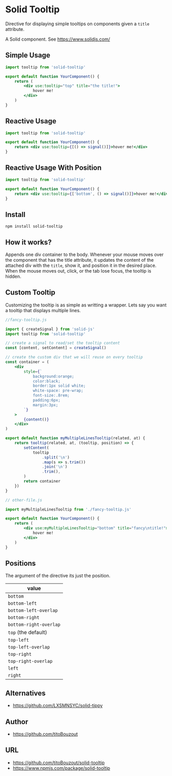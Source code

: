 # Solid Tooltip

Directive for displaying simple tooltips on components given a `title` attribute.

A Solid component. See https://www.solidjs.com/

## Simple Usage

```jsx
import tooltip from 'solid-tooltip'

export default function YourComponent() {
	return (
		<div use:tooltip="top" title="the title!">
			hover me!
		</div>
	)
}
```

## Reactive Usage

```jsx
import tooltip from 'solid-tooltip'

export default function YourComponent() {
	return <div use:tooltip={[() => signal()]}>hover me!</div>
}
```

## Reactive Usage With Position

```jsx
import tooltip from 'solid-tooltip'

export default function YourComponent() {
	return <div use:tooltip={['bottom', () => signal()]}>hover me!</div>
}
```

## Install

`npm install solid-tooltip`

## How it works?

Appends one div container to the body. Whenever your mouse moves over the component that has the title attribute, it updates the content of the attached div with the `title`, show it, and position it in the desired place. When the mouse moves out, click, or the tab lose focus, the tooltip is hidden.

## Custom Tooltip

Customizing the tooltip is as simple as writting a wrapper. Lets say you want a tooltip that displays multiple lines.

```jsx
//fancy-tooltip.js

import { createSignal } from 'solid-js'
import tooltip from 'solid-tooltip'

// create a signal to read/set the tooltip content
const [content, setContent] = createSignal()

// create the custom div that we will reuse on every tooltip
const container = (
	<div
		style={`
			background:orange;
			color:black;
			border:1px solid white;
			white-space: pre-wrap;
			font-size:.8rem;
			padding:6px;
			margin:3px;
		`}
	>
		{content()}
	</div>
)

export default function myMultipleLinesTooltip(related, at) {
	return tooltip(related, at, (tooltip, position) => {
		setContent(
			tooltip
				.split('\n')
				.map(s => s.trim())
				.join('\n')
				.trim(),
		)
		return container
	})
}

// other-file.js

import myMultipleLinesTooltip from './fancy-tooltip.js'

export default function YourComponent() {
	return (
		<div use:myMultipleLinesTooltip="bottom" title="fancy\ntitle!">
			hover me!
		</div>
	)
}
```

## Positions

The argument of the directive its just the position.

| value                  |
| ---------------------- |
| `bottom`               |
| `bottom-left`          |
| `bottom-left-overlap`  |
| `bottom-right`         |
| `bottom-right-overlap` |
| `top` (the default)    |
| `top-left`             |
| `top-left-overlap`     |
| `top-right`            |
| `top-right-overlap`    |
| `left`                 |
| `right`                |

## Alternatives

- https://github.com/LXSMNSYC/solid-tippy

## Author

- https://github.com/titoBouzout

## URL

- https://github.com/titoBouzout/solid-tooltip
- https://www.npmjs.com/package/solid-tooltip
